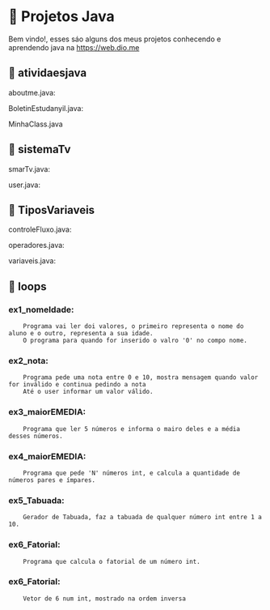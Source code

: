 # 📁 Projetos Java  

Bem vindo!, esses sáo alguns dos meus projetos conhecendo e aprendendo java na https://web.dio.me

## 📌 atividaesjava

aboutme.java: 

BoletinEstudanyil.java:

MinhaClass.java

## 📌 sistemaTv 
smarTv.java:

user.java:

## 📌 TiposVariaveis

controleFluxo.java:

operadores.java:

variaveis.java:

## 📌 loops

### ex1_nomeIdade: 
        Programa vai ler doi valores, o primeiro representa o nome do aluno e o outro, representa a sua idade.
        O programa para quando for inserido o valro '0' no compo nome.

### ex2_nota:
        Programa pede uma nota entre 0 e 10, mostra mensagem quando valor for inválido e continua pedindo a nota
        Até o user informar um valor válido.

### ex3_maiorEMEDIA:
        Programa que ler 5 números e informa o mairo deles e a média desses números.

### ex4_maiorEMEDIA:
        Programa que pede 'N' números int, e calcula a quantidade de números pares e ímpares.

### ex5_Tabuada:
        Gerador de Tabuada, faz a tabuada de qualquer número int entre 1 a 10.

### ex6_Fatorial:
        Programa que calcula o fatorial de um número int.

### ex6_Fatorial:
        Vetor de 6 num int, mostrado na ordem inversa
